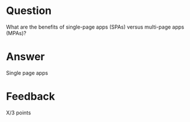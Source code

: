 # Question

What are the benefits of single-page apps (SPAs) versus multi-page apps (MPAs)?

# Answer
Single page apps



# Feedback

X/3 points